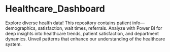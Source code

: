 # Healthcare_Dashboard
Explore diverse health data! This repository contains patient info—demographics, satisfaction, wait times, referrals. Analyze with Power BI for deep insights into healthcare trends, patient satisfaction, and department dynamics. Unveil patterns that enhance our understanding of the healthcare system.
